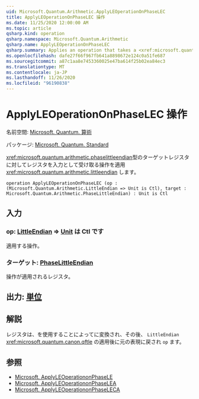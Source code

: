 ```yaml
---
uid: Microsoft.Quantum.Arithmetic.ApplyLEOperationOnPhaseLEC
title: ApplyLEOperationOnPhaseLEC 操作
ms.date: 11/25/2020 12:00:00 AM
ms.topic: article
qsharp.kind: operation
qsharp.namespace: Microsoft.Quantum.Arithmetic
qsharp.name: ApplyLEOperationOnPhaseLEC
qsharp.summary: Applies an operation that takes a <xref:microsoft.quantum.arithmetic.phaselittleendian> register as input on a target register of type <xref:microsoft.quantum.arithmetic.littleendian>.
ms.openlocfilehash: dafe27f66f967fb641a8898672e124c0a51fe687
ms.sourcegitcommit: a87c1aa8e7453360025e47ba614f25b02ea84ec3
ms.translationtype: MT
ms.contentlocale: ja-JP
ms.lasthandoff: 11/26/2020
ms.locfileid: "96190838"
---
```

# <a name="applyleoperationonphaselec-operation"></a>ApplyLEOperationOnPhaseLEC 操作

名前空間: [Microsoft. Quantum. 算術](xref:Microsoft.Quantum.Arithmetic)

パッケージ: [Microsoft. Quantum. Standard](https://nuget.org/packages/Microsoft.Quantum.Standard)


<xref:microsoft.quantum.arithmetic.phaselittleendian>型のターゲットレジスタに対してレジスタを入力として受け取る操作を適用 <xref:microsoft.quantum.arithmetic.littleendian> します。

```qsharp
operation ApplyLEOperationOnPhaseLEC (op : (Microsoft.Quantum.Arithmetic.LittleEndian => Unit is Ctl), target : Microsoft.Quantum.Arithmetic.PhaseLittleEndian) : Unit is Ctl
```


## <a name="input"></a>入力

### <a name="op--littleendian--unit--is-ctl"></a>op: [LittleEndian](xref:Microsoft.Quantum.Arithmetic.LittleEndian) => [Unit](xref:microsoft.quantum.lang-ref.unit)  は Ctl です

適用する操作。


### <a name="target--phaselittleendian"></a>ターゲット: [PhaseLittleEndian](xref:Microsoft.Quantum.Arithmetic.PhaseLittleEndian)

操作が適用されるレジスタ。



## <a name="output--unit"></a>出力: [単位](xref:microsoft.quantum.lang-ref.unit)



## <a name="remarks"></a>解説

レジスタは、を使用することによってに変換され、その後、 `LittleEndian` <xref:microsoft.quantum.canon.qftle> の適用後に元の表現に戻され `op` ます。

## <a name="see-also"></a>参照

- [Microsoft. ApplyLEOperationonPhaseLE](xref:Microsoft.Quantum.Canon.ApplyLEOperationonPhaseLE)
- [Microsoft. ApplyLEOperationonPhaseLEA](xref:Microsoft.Quantum.Canon.ApplyLEOperationonPhaseLEA)
- [Microsoft. ApplyLEOperationonPhaseLECA](xref:Microsoft.Quantum.Canon.ApplyLEOperationonPhaseLECA)